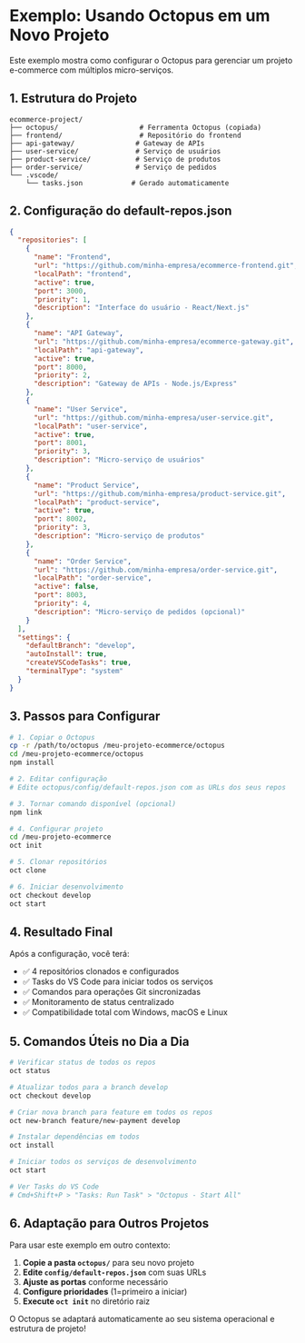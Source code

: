 # Exemplo: Usando Octopus em um Novo Projeto

Este exemplo mostra como configurar o Octopus para gerenciar um projeto e-commerce com múltiplos micro-serviços.

## 1. Estrutura do Projeto

```
ecommerce-project/
├── octopus/                    # Ferramenta Octopus (copiada)
├── frontend/                   # Repositório do frontend
├── api-gateway/               # Gateway de APIs  
├── user-service/              # Serviço de usuários
├── product-service/           # Serviço de produtos
├── order-service/             # Serviço de pedidos
└── .vscode/
    └── tasks.json            # Gerado automaticamente
```

## 2. Configuração do default-repos.json

```json
{
  "repositories": [
    {
      "name": "Frontend",
      "url": "https://github.com/minha-empresa/ecommerce-frontend.git",
      "localPath": "frontend",
      "active": true,
      "port": 3000,
      "priority": 1,
      "description": "Interface do usuário - React/Next.js"
    },
    {
      "name": "API Gateway", 
      "url": "https://github.com/minha-empresa/ecommerce-gateway.git",
      "localPath": "api-gateway",
      "active": true,
      "port": 8000,
      "priority": 2,
      "description": "Gateway de APIs - Node.js/Express"
    },
    {
      "name": "User Service",
      "url": "https://github.com/minha-empresa/user-service.git", 
      "localPath": "user-service",
      "active": true,
      "port": 8001,
      "priority": 3,
      "description": "Micro-serviço de usuários"
    },
    {
      "name": "Product Service",
      "url": "https://github.com/minha-empresa/product-service.git",
      "localPath": "product-service", 
      "active": true,
      "port": 8002,
      "priority": 3,
      "description": "Micro-serviço de produtos"
    },
    {
      "name": "Order Service",
      "url": "https://github.com/minha-empresa/order-service.git",
      "localPath": "order-service",
      "active": false,
      "port": 8003,
      "priority": 4,
      "description": "Micro-serviço de pedidos (opcional)"
    }
  ],
  "settings": {
    "defaultBranch": "develop",
    "autoInstall": true,
    "createVSCodeTasks": true,
    "terminalType": "system"
  }
}
```

## 3. Passos para Configurar

```bash
# 1. Copiar o Octopus
cp -r /path/to/octopus /meu-projeto-ecommerce/octopus
cd /meu-projeto-ecommerce/octopus
npm install

# 2. Editar configuração
# Edite octopus/config/default-repos.json com as URLs dos seus repos

# 3. Tornar comando disponível (opcional)
npm link

# 4. Configurar projeto
cd /meu-projeto-ecommerce
oct init

# 5. Clonar repositórios
oct clone

# 6. Iniciar desenvolvimento
oct checkout develop
oct start
```

## 4. Resultado Final

Após a configuração, você terá:

- ✅ 4 repositórios clonados e configurados
- ✅ Tasks do VS Code para iniciar todos os serviços
- ✅ Comandos para operações Git sincronizadas
- ✅ Monitoramento de status centralizado
- ✅ Compatibilidade total com Windows, macOS e Linux

## 5. Comandos Úteis no Dia a Dia

```bash
# Verificar status de todos os repos
oct status

# Atualizar todos para a branch develop  
oct checkout develop

# Criar nova branch para feature em todos os repos
oct new-branch feature/new-payment develop

# Instalar dependências em todos
oct install

# Iniciar todos os serviços de desenvolvimento
oct start

# Ver Tasks do VS Code
# Cmd+Shift+P > "Tasks: Run Task" > "Octopus - Start All"
```

## 6. Adaptação para Outros Projetos

Para usar este exemplo em outro contexto:

1. **Copie a pasta `octopus/`** para seu novo projeto
2. **Edite `config/default-repos.json`** com suas URLs
3. **Ajuste as portas** conforme necessário  
4. **Configure prioridades** (1=primeiro a iniciar)
5. **Execute `oct init`** no diretório raiz

O Octopus se adaptará automaticamente ao seu sistema operacional e estrutura de projeto!